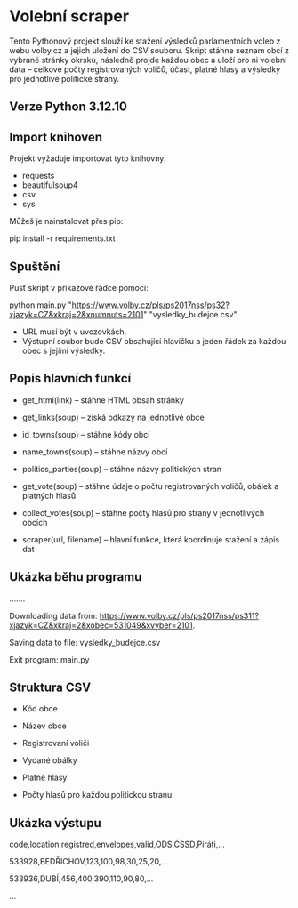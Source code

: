 # Volební scraper

Tento Pythonový projekt slouží ke stažení výsledků parlamentních voleb z webu volby.cz a jejich uložení do CSV souboru.
Skript stáhne seznam obcí z vybrané stránky okrsku, následně projde každou obec a uloží pro ni volební data – celkové počty 
registrovaných voličů, účast, platné hlasy a výsledky pro jednotlivé politické strany.

## Verze Python 3.12.10

## Import knihoven

Projekt vyžaduje importovat tyto knihovny:

- requests
- beautifulsoup4
- csv
- sys

Můžeš je nainstalovat přes pip:

pip install -r requirements.txt


## Spuštění

Pusť skript v příkazové řádce pomocí:

python main.py "https://www.volby.cz/pls/ps2017nss/ps32?xjazyk=CZ&xkraj=2&xnumnuts=2101" "vysledky_budejce.csv"

- URL musí být v uvozovkách. 
- Výstupní soubor bude CSV obsahující hlavičku a jeden řádek za každou obec s jejími výsledky.


## Popis hlavních funkcí
- get_html(link) – stáhne HTML obsah stránky

- get_links(soup) – získá odkazy na jednotlivé obce

- id_towns(soup) – stáhne kódy obcí

- name_towns(soup) – stáhne názvy obcí

- politics_parties(soup) – stáhne názvy politických stran

- get_vote(soup) – stáhne údaje o počtu registrovaných voličů, obálek a platných hlasů

- collect_votes(soup) – stáhne počty hlasů pro strany v jednotlivých obcích

- scraper(url, filename) – hlavní funkce, která koordinuje stažení a zápis dat

## Ukázka běhu programu

.......

Downloading data from: https://www.volby.cz/pls/ps2017nss/ps311?xjazyk=CZ&xkraj=2&xobec=531049&xvyber=2101.

Saving data to file: vysledky_budejce.csv

Exit program: main.py


## Struktura CSV

- Kód obce

- Název obce

- Registrovaní voliči

- Vydané obálky

- Platné hlasy

- Počty hlasů pro každou politickou stranu




## Ukázka výstupu
code,location,registred,envelopes,valid,ODS,ČSSD,Piráti,...

533928,BEDŘICHOV,123,100,98,30,25,20,...

533936,DUBÍ,456,400,390,110,90,80,...

...


